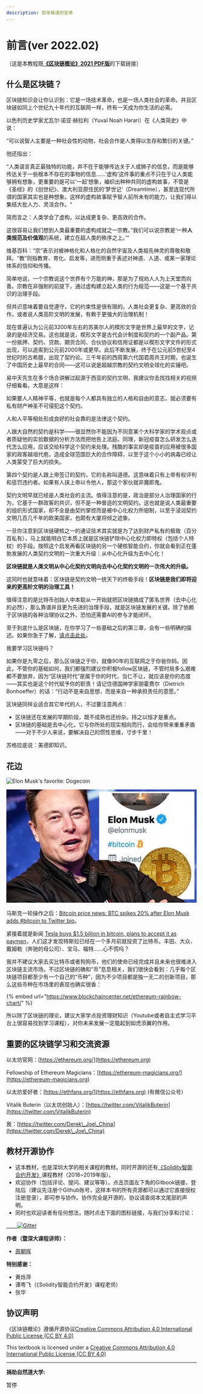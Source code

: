 ```yaml
---
description: 百年难遇的变革
---
```


# 前言(ver 2022.02)

（这是本教程既[**《区块链概论》2021 PDF版**](https://naturaldao.io/forum/essentials/33-%E3%80%8A%E5%8C%BA%E5%9D%97%E9%93%BE%E6%A6%82%E8%AE%BA%E3%80%8B2021%E7%89%88.html)的下载链接）

## **什么是区块链？**

区块链知识会让你认识到：它是一场技术革命，也是一场人类社会的革命。并且区块链如同上个世纪九十年代的互联网一样，终有一天成为你生活的必需。

以色列历史学家尤瓦尔·诺亚·赫拉利（Yuval Noah Harari）在《人类简史》中说：

“可以说智人主要是一种社会性的动物，社会合作是人类得以生存和繁衍的关键。”

他还指出：

“人类语言真正最独特的功能，并不在于能够传达关于人或狮子的信息，而是能够传达关于一些根本不存在的事物的信息……‘虚构’这件事的重点不只在于让人类能够拥有想象，更重要的是可以‘一起’想象，编织出种种共同的虚构故事，不管是《圣经》的《创世纪》、澳大利亚原住民的‘梦世记’（Dreamtime），甚至连现代所谓的国家其实也是种想象。这样的虚构故事赋予智人前所未有的能力，让我们得以集结大批人力、灵活合作。“

简而言之：人类学会了虚构，以达成更复杂、更高效的合作。

这很容易让我们想到人类最重要的虚构成就之一宗教。”我们可以说宗教是‘一种**人类规范及价值观**的系统，建立在超人类的秩序之上。’“

维基百科：“宗”表示对被神格化和人格化的自然宇宙及人类祖先神灵的尊敬和敬拜。“教”则指教育、育化、启发等，进而侧重于表述对神道、人道、或某一家理论体系的信仰和传播。

简单地说，一个宗教说这个世界有个万能的神，那是为了规劝人人为上天堂而向善。宗教在非强制的前提下，通过虚构建立起人类的行为规范——这是一个基于共识的治理手段。

但共识意味着要自觉遵守，它的约束性是很有限的。人类社会更复杂、更高效的合作，或者说人类高阶文明的发展，有赖于更强大的治理机制！

现在普遍认为公元前3200年左右的苏美尔人的楔形文字是世界上最早的文字，记录的是经济交易。这也就是说，楔形文字是古代会计制度和契约的一个副产品。第一份抵押、契约、贷款、期货合同、合伙协议和信用证都是以楔形文字文件的形式出现，可以追索到公元前2000年或更早。此后不断发展，终于在公元前5世纪至4世纪时的古希腊，出现了契约论。三千年前的西周第六代国君周共王时期，也诞生了中国历史上最早的合同——这可以说是超越宗教的契约文明全球化的实锤吧。

易中天先生在多个场合讲解过起源于西亚的契约文明，我建议你去找找相关的视频仔细看看。大意是这样：

如果要人人精神平等，也就是每个人都具有独立的人格和自由的意志，就必须要有私有财产神圣不可侵犯这个契约。

人和人平等相处形成良好的社会靠的是法律这个契约。

人跟大自然的契约是科学——很显然你不能因为不同意某个大科学家的学术观点或者质疑他的实验数据的分析方法而把他告上法庭。同理，新冠疫苗怎么研发怎么迭代怎么应用，应该交给科学这个契约来处理。残酷的事实却是疫苗的应用被很多国家的政客越俎代庖，造成全球范围巨大的合作障碍，以至于这个小小的病毒已经让人类蒙受了巨大的损失。

第四个契约是人跟上帝签订的契约，它的名称叫道德。这意味着只有上帝有权评判和惩罚违约者。如果有人挟上帝以令他人，那这个家伙就非魔即鬼。

契约文明早就已经是人类社会的主流。值得注意的是，政治是部分人治理国家的行为，它基于一群政客的共识，但不是一种普适的文明契约。这也就是说人类最重要的组织形式国家，却不全是由契约掌控而是被中心化权力所钳制，以至于浸润契约文明几百几千年的欧美国家，也颇有大厦将倾之迹象。

一旦你注意到区块链硬核之一的通证技术其实就是为了达到财产私有的极致（百分百私有），马上就能明白它本质上就是区块链铲除中心化权力即特权（包括个人特权）的手段。按照这个启发再看区块链的另一个硬核智能合约，你就会看到正在蓬勃发展的人类契约文明的一次重大升级：从中心化升级为去中心化！

**区块链就是人类文明从中心化契约文明向去中心化契约文明的一次伟大的升级。**

这同时也就意味着：区块链是契约文明一统天下的终极手段！**区块链是我们即将迎来的更高阶文明的治理工具！**

值得注意的是比特币创始人中本聪从一开始就把区块链搞成了匿名世界（去中心化的必然），那么靠谱并且更为先进的治理手段，就是区块链发展的关键。除了依赖于区块链的各种治理协议之外，恐怕还需要AI的参与才能闭环。



至于到底什么是区块链，在你学习了一些基础之后的第三章，会有一些明确的描述。如果你急于了解，[请点击此处](chapter-4/what-is-blockchain.md)。

我要学习区块链吗？

如果你是九零之后，那么区块链之于你，就像90年的互联网之于你爸你妈。因此，不管你的基础如何，我们都强烈建议你积极follow区块链，不管时局多么艰难都不要放弃，因为“区块链时代”是属于你的时代，当仁不让，就应该是你的态度——其实也是这个时代赋予你的职责！请记住德国神学家朋霍费尔（Dietrich Bonhoeffer）的话：“行动不是来自思想，而是来自一种承担责任的意愿。”

区块链同样业适合其它年代的人，不过要注意两点：

* 区块链还在发展的早期阶段，既不成熟也还纷杂。持之以恒才是重点。
* 区块链的基础是去中心化，它与你所处的现实相向而行，会给你带来重重矛盾——对于不少人来说，要解决自己的惯性思维，寸步千里！

苏格拉底说：美德即知识。

## **花边**

![Elon Musk's favorite: Dogecoin](.gitbook/assets/2021-02-16\_elon-must-dogecoin.png)

![Elon Musk adds #bitcoin to his Twitter bio](.gitbook/assets/bitcoin-price-news-btc-spike-elon-musk-twitter-bio-gamestop-1390940.jpg)

马斯克一轮操作之后：[Bitcoin price news: BTC spikes 20% after Elon Musk adds #bitcoin to Twitter bio](https://www.express.co.uk/finance/city/1390940/bitcoin-price-news-btc-spike-elon-musk-twitter-bio-gamestop-evg)。

紧接着就是新闻 [Tesla buys $1.5 billion in bitcoin, plans to accept it as paymen](https://www.cnbc.com/2021/02/08/tesla-buys-1point5-billion-in-bitcoin.html)，人们这才发现特斯拉已经在一个多月前就投资了比特币。丰田、大众、戴姆勒（奔驰的母公司）、宝马、福特……心不慌吗？

我并不建议大家去买比特币或者狗狗币，他们的使命已经完成并且未来也很难进入区块链主流市场。不过区块链的确和“币”息息相关，我们很快会看到：几乎每个区块链项目都至少有一个自己的“币种”，因为不少项目都是独一无二的创新项目，那么这些币种在市场里的表现也确实很香：

{% embed url="https://www.blockchaincenter.net/ethereum-rainbow-chart/" %}

所以除了区块链的理论，建议大家学点投资理财知识（Youtube或者自主式学习平台上很容易找到学习课程），对你未来发展一定能起到如虎添翼的作用。

## 重要的区块链学习和交流资源

以太坊官网：[https://ethereum.org/](https://ethereum.org)

Fellowship of Ethereum Magicians：[https://ethereum-magicians.org/](https://ethereum-magicians.org)

以太坊爱好者：[https://ethfans.org/](https://ethfans.org) (有微信公众号）

Vitalik Buterin（以太坊创始人）：[https://twitter.com/VitalikButerin](https://twitter.com/VitalikButerin)

我：[https://twitter.com/Derek\_Joe\_China](https://twitter.com/Derek\_Joe\_China)

## 教材开源协作

* 这本教材，也是深圳大学的相关课程的教材。同时开源的还有[《Solidity智能合约开发》](https://u.naturaldao.io/solidity/)课程教材（2018\~2019年版）。
* 欢迎协作（包括评论、提问、建议等等）。点击页面左下角的Gitbook链接，登陆后（建议先注册个Github账号，这样本书的所有资源都可以通过它直接授权注册登录），即可参与协作。协作完全是开源的，协议请查阅本文尾部的声明。
* 同时也欢迎读者有任何想法，随时点击下面的图标链接，与我们分享和讨论：

[　　![Gitter](https://badges.gitter.im/naturaldao/%E5%8C%BA%E5%9D%97%E9%93%BE%E6%A6%82%E8%AE%BA.svg)](https://gitter.im/naturaldao/%E5%8C%BA%E5%9D%97%E9%93%BE%E6%A6%82%E8%AE%BA)

**作者（暨深大课程讲师）：**

* [周朝晖](https://naturaldao.io/cn/about-cn/23-core-team-cn/33-zhou.html)

**特别感谢：**

* 黄烁萍
* 谭粤飞（《Solidity智能合约开发》课程老师）
* 张华

## 协议声明

《区块链概论》遵循开源协议[Creative Commons Attribution 4.0 International Public License (CC BY 4.0)](https://creativecommons.org/licenses/by/4.0/)

This textbook is licensed under a [Creative Commons Attribution 4.0 International Public License (CC BY 4.0)](https://creativecommons.org/licenses/by/4.0/)

***

**捐助自然道大学:**

暂停

